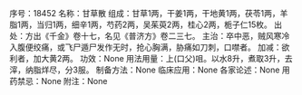 序号：18452
名称：甘草散
组成：甘草1两，干姜1两，干地黄1两，茯苓1两，羊脂1两，当归1两，细辛1两，芍药2两，吴茱萸2两，桂心2两，栀子仁15枚。
出处：方出《千金》卷十七，名见《普济方》卷二三七。
主治：卒中恶，贼风寒冷入腹便绞痛，或飞尸遁尸发作无时，抢心胸满，胁痛如刀刺，口噤者。
加减：欲利者，加大黄2两。
功效：None
用法用量：上(口父)咀。以水8升，煮取3升，去滓，纳脂烊尽，分3服。
制备方法：None
临床应用：None
各家论述：None
用药禁忌：None
附注：None
